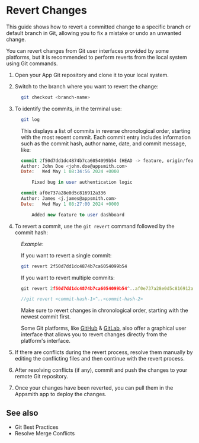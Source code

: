 
# Revert Changes

This guide shows how to revert a committed change to a specific branch or default branch in Git, allowing you to fix a mistake or undo an unwanted change.

You can revert changes from Git user interfaces provided by some platforms, but it is recommended to perform reverts from the local system using Git commands.


1. Open your App Git repository and clone it to your local system.

2. Switch to the branch where you want to revert the change:

<dd>

```bash
git checkout <branch-name>
```
</dd>

3. To identify the commits, in the terminal use:

<dd>

```bash
git log
```

This displays a list of commits in reverse chronological order, starting with the most recent commit. Each commit entry includes information such as the commit hash, author name, date, and commit message, like:

```sql
commit 2f50d7dd1dc4874b7ca6054099b54 (HEAD -> feature, origin/feature)
Author: John Doe <john.doe@appsmith.com>
Date:   Wed May 1 08:34:56 2024 +0000

    Fixed bug in user authentication logic

commit af0e737a28e0d5c816912a336
Author: James <j.james@appsmith.com>
Date:   Wed May 1 08:27:00 2024 +0000

    Added new feature to user dashboard
```

</dd>

4. To revert a commit, use the `git revert` command followed by the commit hash: 


<dd>

*Example*: 

If you want to revert a single commit:

```bash
git revert 2f50d7dd1dc4874b7ca6054099b54
```

If you want to revert multiple commits:

```js
git revert 2f50d7dd1dc4874b7ca6054099b54^..af0e737a28e0d5c816912a336

//git revert <commit-hash-1>^..<commit-hash-2>
```

Make sure to revert changes in chronological order, starting with the newest commit first.

Some Git platforms, like [GitHub](https://docs.github.com/en/desktop/managing-commits/reverting-a-commit-in-github-desktop) & [GitLab](https://docs.gitlab.com/ee/user/project/merge_requests/revert_changes.html#revert-a-commit), also offer a graphical user interface that allows you to revert changes directly from the platform's interface.


</dd>


5.  If there are conflicts during the revert process, resolve them manually by editing the conflicting files and then continue with the revert process.

6. After resolving conflicts (if any), commit and push the changes to your remote Git repository.

7. Once your changes have been reverted, you can pull them in the Appsmith app to deploy the changes.




## See also

* Git Best Practices
* Resolve Merge Conflicts



